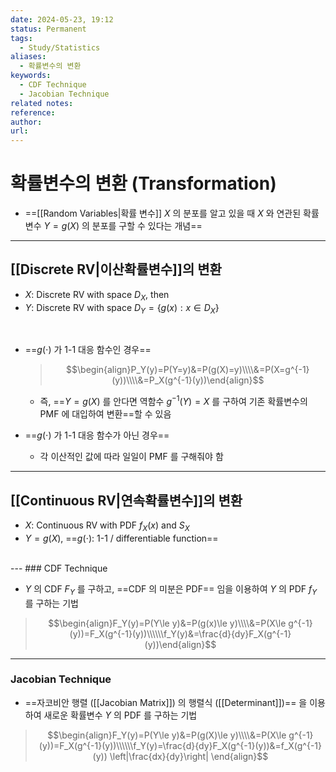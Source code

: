 ```yaml
---
date: 2024-05-23, 19:12
status: Permanent
tags:
  - Study/Statistics
aliases:
  - 확률변수의 변환
keywords:
  - CDF Technique
  - Jacobian Technique
related notes: 
reference: 
author: 
url:
---
```

# 확률변수의 변환 (Transformation)

- ==[[Random Variables|확률 변수]] $X$ 의 분포를 알고 있을 때 $X$ 와 연관된 확률변수 $Y=g(X)$ 의 분포를 구할 수 있다는 개념==

---
## [[Discrete RV|이산확률변수]]의 변환

- $X$: Discrete RV with space $D_X$, then
- $Y$: Discrete RV with space $D_Y=\{g(x):x\in D_X\}$
<br>

- ==$g(\cdot)$ 가 1-1 대응 함수인 경우==
  >$$\begin{align}P_Y(y)=P(Y=y)&=P(g(X)=y)\\\\&=P(X=g^{-1}(y))\\\\&=P_X(g^{-1}(y))\end{align}$$
	
	- 즉, ==$Y=g(X)$ 를 안다면 역함수 $g^{-1}(Y)=X$ 를 구하여 기존 확률변수의 PMF 에 대입하여 변환==할 수 있음

- ==$g(\cdot)$ 가 1-1 대응 함수가 아닌 경우==
	- 각 이산적인 값에 따라 일일이 PMF 를 구해줘야 함
---
## [[Continuous RV|연속확률변수]]의 변환

- $X$: Continuous RV with PDF $f_X(x)$ and $S_X$
- $Y=g(X)$, ==$g(\cdot)$: 1-1 / differentiable function==
<br>
---
### CDF Technique

- $Y$ 의 CDF $F_Y$ 를 구하고, ==CDF 의 미분은 PDF== 임을 이용하여 $Y$ 의 PDF $f_Y$ 를 구하는 기법

>$$\begin{align}F_Y(y)=P(Y\le y)&=P(g(x)\le y)\\\\&=P(X\le g^{-1}(y))=F_X(g^{-1}(y))\\\\\\f_Y(y)&=\frac{d}{dy}F_X(g^{-1}(y))\end{align}$$

---
### Jacobian Technique

- ==자코비안 행렬 ([[Jacobian Matrix]]) 의 행렬식 ([[Determinant]])== 을 이용하여 새로운 확률변수 $Y$ 의 PDF 를 구하는 기법

>$$\begin{align}F_Y(y)=P(Y\le y)&=P(g(X)\le y)\\\\&=P(X\le g^{-1}(y))=F_X(g^{-1}(y))\\\\\\f_Y(y)=\frac{d}{dy}F_X(g^{-1}(y))&=f_X(g^{-1}(y)) \left|\frac{dx}{dy}\right|
>\end{align}$$

